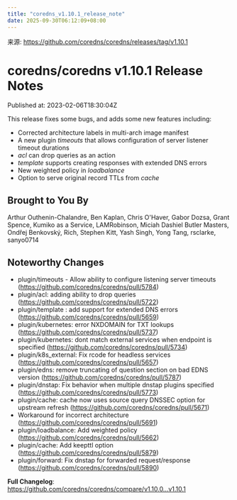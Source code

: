```yaml
---
title: "coredns_v1.10.1_release_note"
date: 2025-09-30T06:12:09+08:00
---
```

来源: https://github.com/coredns/coredns/releases/tag/v1.10.1

# coredns/coredns v1.10.1 Release Notes

Published at: 2023-02-06T18:30:04Z

This release fixes some bugs, and adds some new features including:
* Corrected architecture labels in multi-arch image manifest
* A new plugin *timeouts* that allows configuration of server listener timeout durations
* *acl* can drop queries as an action
* *template* supports creating responses with extended DNS errors
* New weighted policy in *loadbalance*
* Option to serve original record TTLs from *cache*

## Brought to You By

Arthur Outhenin-Chalandre,
Ben Kaplan,
Chris O'Haver,
Gabor Dozsa,
Grant Spence,
Kumiko as a Service,
LAMRobinson,
Miciah Dashiel Butler Masters,
Ondřej Benkovský,
Rich,
Stephen Kitt,
Yash Singh,
Yong Tang,
rsclarke,
sanyo0714

## Noteworthy Changes

* plugin/timeouts - Allow ability to configure listening server timeouts (https://github.com/coredns/coredns/pull/5784)
* plugin/acl: adding ability to drop queries (https://github.com/coredns/coredns/pull/5722)
* plugin/template : add support for extended DNS errors (https://github.com/coredns/coredns/pull/5659)
* plugin/kubernetes: error NXDOMAIN for TXT lookups (https://github.com/coredns/coredns/pull/5737)
* plugin/kubernetes: dont match external services when endpoint is specified (https://github.com/coredns/coredns/pull/5734)
* plugin/k8s_external: Fix rcode for headless services (https://github.com/coredns/coredns/pull/5657)
* plugin/edns: remove truncating of question section on bad EDNS version (https://github.com/coredns/coredns/pull/5787)
* plugin/dnstap: Fix behavior when multiple dnstap plugins specified (https://github.com/coredns/coredns/pull/5773)
* plugin/cache: cache now uses source query DNSSEC option for upstream refresh (https://github.com/coredns/coredns/pull/5671)
* Workaround for incorrect architecture (https://github.com/coredns/coredns/pull/5691)
* plugin/loadbalance: Add weighted policy (https://github.com/coredns/coredns/pull/5662)
* plugin/cache: Add keepttl option (https://github.com/coredns/coredns/pull/5879)
* plugin/forward: Fix dnstap for forwarded request/response (https://github.com/coredns/coredns/pull/5890)

**Full Changelog**: https://github.com/coredns/coredns/compare/v1.10.0...v1.10.1
